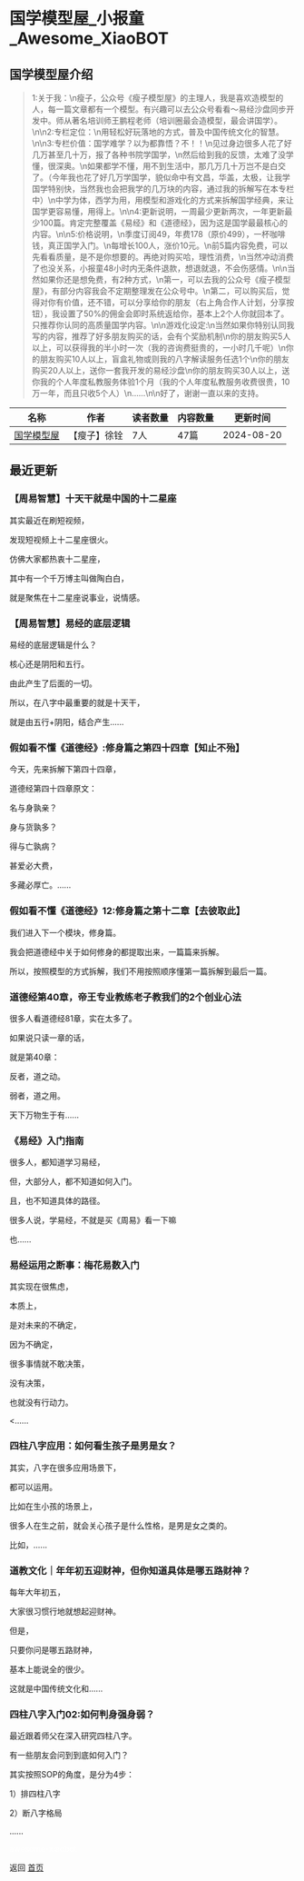 # 国学模型屋_小报童_Awesome_XiaoBOT

## 国学模型屋介绍
> 1:关于我：\n瘦子，公众号《瘦子模型屋》的主理人，我是喜欢造模型的人，每一篇文章都有一个模型。有兴趣可以去公众号看看～易经沙盘同步开发中。师从著名培训师王鹏程老师（培训圈最会造模型，最会讲国学）。\n\n2:专栏定位：\n用轻松好玩落地的方式，普及中国传统文化的智慧。\n\n3:专栏价值：国学难学？以为都靠悟？不！！\n见过身边很多人花了好几万甚至几十万，报了各种书院学国学，\n然后给到我的反馈，太难了没学懂，很深奥。\n如果都学不懂，用不到生活中，那几万几十万岂不是白交了。（今年我也花了好几万学国学，貌似命中有文昌，华盖，太极，让我学国学特别快，当然我也会把我学的几万块的内容，通过我的拆解写在本专栏中）\n中学为体，西学为用，用模型和游戏化的方式来拆解国学经典，来让国学更容易懂，用得上。\n\n4:更新说明，一周最少更新两次，一年更新最少100篇。肯定完整覆盖《易经》和《道德经》，因为这是国学最最核心的内容。\n\n5:价格说明，\n季度订阅49，年费178（原价499），一杯咖啡钱，真正国学入门。\n每增长100人，涨价10元。\n前5篇内容免费，可以先看看质量，是不是你想要的。再绝对购买哈，理性消费，\n当然冲动消费了也没关系，小报童48小时内无条件退款，想退就退，不会伤感情。\n\n当然如果你还是想免费，有2种方式，\n第一，可以去我的公众号《瘦子模型屋》，有部分内容我会不定期整理发在公众号中。\n第二，可以购买后，觉得对你有价值，还不错，可以分享给你的朋友（右上角合作人计划，分享按钮），我设置了50%的佣金会即时系统返给你，基本上2个人你就回本了。只推荐你认同的高质量国学内容。\n\n游戏化设定:\n当然如果你特别认同我写的内容，推荐了好多朋友购买的话，会有个奖励机制\n你的朋友购买5人以上，可以获得我的半小时一次（我的咨询费挺贵的，一小时几千呢）\n你的朋友购买10人以上，盲盒礼物或则我的八字解读服务任选1个\n你的朋友购买20人以上，送你一套我开发的易经沙盘\n你的朋友购买30人以上，送你我的个人年度私教服务体验1个月（我的个人年度私教服务收费很贵，10万一年，而且只收5个人）\n……\n\n好了，谢谢一直以来的支持。  
  


|名称|作者|读者数量|内容数量|更新时间|
|---|---|---|---|---|
|[国学模型屋](https://xiaobot.net/p/1278?refer=0b133df9-27dc-423b-8101-639049001c13)|【瘦子】徐铨|7人|47篇|2024-08-20|

## 最近更新
### 【周易智慧】十天干就是中国的十二星座

其实最近在刷短视频，

发现短视频上十二星座很火。

仿佛大家都热衷十二星座，

其中有一个千万博主叫做陶白白，

就是聚焦在十二星座说事业，说情感。

### 【周易智慧】易经的底层逻辑

易经的底层逻辑是什么？

核心还是阴阳和五行。

由此产生了后面的一切。

所以，在八字中最重要的就是十天干，

就是由五行+阴阳，结合产生......

### 假如看不懂《道德经》:修身篇之第四十四章【知止不殆】

今天，先来拆解下第四十四章，

道德经第四十四章原文：

名与身孰亲？

身与货孰多？

得与亡孰病？

甚爱必大费，

多藏必厚亡。......

### 假如看不懂《道德经》12:修身篇之第十二章【去彼取此】

我们进入下一个模块，修身篇。

我会把道德经中关于如何修身的都提取出来，一篇篇来拆解。

所以，按照模型的方式拆解，我们不用按照顺序懂第一篇拆解到最后一篇。

### 道德经第40章，帝王专业教练老子教我们的2个创业心法

很多人看道德经81章，实在太多了。

如果说只读一章的话，

就是第40章：

反者，道之动。

弱者，道之用。

天下万物生于有......

### 《易经》入门指南

很多人，都知道学习易经，

但，大部分人，都不知道如何入门。

且，也不知道具体的路径。

很多人说，学易经，不就是买《周易》看一下嘛

也......

### 易经运用之断事：梅花易数入门

其实现在很焦虑，

本质上，

是对未来的不确定，

因为不确定，

很多事情就不敢决策，

没有决策，

也就没有行动力。

<......

### 四柱八字应用：如何看生孩子是男是女？

其实，八字在很多应用场景下，

都可以运用。

比如在生小孩的场景上，

很多人在生之前，就会关心孩子是什么性格，是男是女之类的。

比如，......

### 道教文化｜年年初五迎财神，但你知道具体是哪五路财神？

每年大年初五，

大家很习惯行地就想起迎财神。

但是，

只要你问是哪五路财神，

基本上能说全的很少。

这就是中国传统文化和......

### 四柱八字入门02:如何判身强身弱？

最近跟着师父在深入研究四柱八字。

有一些朋友会问到到底如何入门？

其实按照SOP的角度，是分为4步：

1）排四柱八字

2）断八字格局

......


<a href="https://github.com/Reno9527/awesome-xiaobot" style="color: white; text-decoration: none;">awesome-xiaobot</a>

返回 [首页](../README.md)
